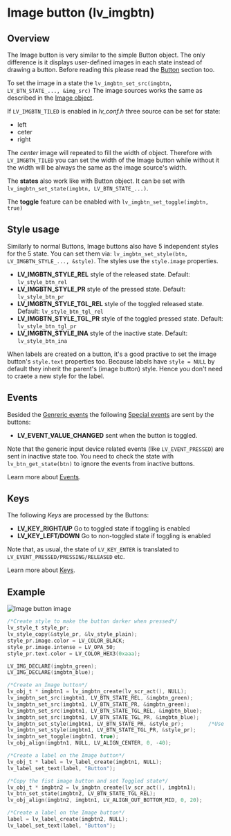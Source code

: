# Image button (lv_imgbtn)

## Overview

The Image button is very similar to the simple Button object. The only difference is it displays user-defined images in each state instead of drawing a button. 
Before reading this please read the [Button](/object-types/btn) section too.

To set the image in a state the `lv_imgbtn_set_src(imgbtn, LV_BTN_STATE_..., &img_src)` The image sources works the same as described in the [Image object](/object-types/img).

If `LV_IMGBTN_TILED` is enabled in *lv_conf.h* three source can be set for state:
- left
- ceter
- right

The *center* image will repeated to fill the width of object. Therefore with `LV_IMGBTN_TILED` you can set the width of the Image button while without it the width will be always the same as the image source's width.


The **states** also work like with Button object. It can be set with `lv_imgbtn_set_state(imgbtn, LV_BTN_STATE_...)`. 

The **toggle** feature can be enabled with `lv_imgbtn_set_toggle(imgbtn, true)`

## Style usage

Similarly to normal Buttons, Image buttons also have 5 independent styles for the 5 state. You can set them via: `lv_imgbtn_set_style(btn, LV_IMGBTN_STYLE_..., &style)`. The styles use the `style.image` properties.

- **LV_IMGBTN_STYLE_REL** style of the released state. Default: `lv_style_btn_rel`
- **LV_IMGBTN_STYLE_PR** style of the pressed state. Default: `lv_style_btn_pr`
- **LV_IMGBTN_STYLE_TGL_REL** style of the toggled released state. Default: `lv_style_btn_tgl_rel`
- **LV_IMGBTN_STYLE_TGL_PR** style of the toggled pressed state. Default: `lv_style_btn_tgl_pr`
- **LV_IMGBTN_STYLE_INA** style of the inactive state. Default: `lv_style_btn_ina`

When labels are created on a button, it's a good practive to set the image button's `style.text` properties too. Because labels have `style = NULL` by default they inherit the parent's (image button) style. 
Hence you don't need to craete a new style for the label. 

## Events
Besided the [Genreric events](/overview/events.html#generic-events) the following [Special events](/overview/events.html#special-events) are sent by the buttons:
 - **LV_EVENT_VALUE_CHANGED** sent when the button is toggled.

Note that the generic input device related events (like `LV_EVENT_PRESSED`) are sent in inactive state too. You need to check the state with `lv_btn_get_state(btn)` to ignore the events from inactive buttons.
 
Learn more about [Events](/overview/events).

## Keys
The following *Keys* are processed by the Buttons:
- **LV_KEY_RIGHT/UP** Go to toggled state if toggling is enabled
- **LV_KEY_LEFT/DOWN** Go to non-toggled state if toggling is  enabled

Note that, as usual, the state of `LV_KEY_ENTER` is translated to `LV_EVENT_PRESSED/PRESSING/RELEASED` etc.

Learn more about [Keys](/overview/indev).
  

## Example
![Image button image](http://docs.littlevgl.com/img/image-button-lv_imgbtn.png)
```c
/*Create style to make the button darker when pressed*/
lv_style_t style_pr;
lv_style_copy(&style_pr, &lv_style_plain);
style_pr.image.color = LV_COLOR_BLACK;
style_pr.image.intense = LV_OPA_50;
style_pr.text.color = LV_COLOR_HEX3(0xaaa);

LV_IMG_DECLARE(imgbtn_green);
LV_IMG_DECLARE(imgbtn_blue);

/*Create an Image button*/
lv_obj_t * imgbtn1 = lv_imgbtn_create(lv_scr_act(), NULL);
lv_imgbtn_set_src(imgbtn1, LV_BTN_STATE_REL, &imgbtn_green);
lv_imgbtn_set_src(imgbtn1, LV_BTN_STATE_PR, &imgbtn_green);
lv_imgbtn_set_src(imgbtn1, LV_BTN_STATE_TGL_REL, &imgbtn_blue);
lv_imgbtn_set_src(imgbtn1, LV_BTN_STATE_TGL_PR, &imgbtn_blue);
lv_imgbtn_set_style(imgbtn1, LV_BTN_STATE_PR, &style_pr);        /*Use the darker style in the pressed state*/
lv_imgbtn_set_style(imgbtn1, LV_BTN_STATE_TGL_PR, &style_pr);
lv_imgbtn_set_toggle(imgbtn1, true);
lv_obj_align(imgbtn1, NULL, LV_ALIGN_CENTER, 0, -40);

/*Create a label on the Image button*/
lv_obj_t * label = lv_label_create(imgbtn1, NULL);
lv_label_set_text(label, "Button");

/*Copy the fist image button and set Toggled state*/
lv_obj_t * imgbtn2 = lv_imgbtn_create(lv_scr_act(), imgbtn1);
lv_btn_set_state(imgbtn2, LV_BTN_STATE_TGL_REL);
lv_obj_align(imgbtn2, imgbtn1, LV_ALIGN_OUT_BOTTOM_MID, 0, 20);

/*Create a label on the Image button*/
label = lv_label_create(imgbtn2, NULL);
lv_label_set_text(label, "Button");

```
